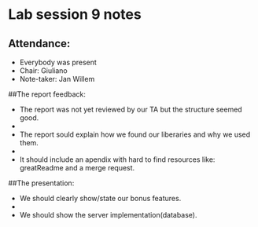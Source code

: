 # Lab session 9 notes

## Attendance:
* Everybody was present
* Chair: Giuliano
* Note-taker: Jan Willem

##The report feedback:
* The report was not yet reviewed by our TA but the structure seemed good.
* 
* The report sould explain how we found our liberaries and why we used them.
* 
* It should include an apendix with hard to find resources like: greatReadme and a merge request.

##The presentation:
* We should clearly show/state our bonus features.
* 
* We should show the server implementation(database).

